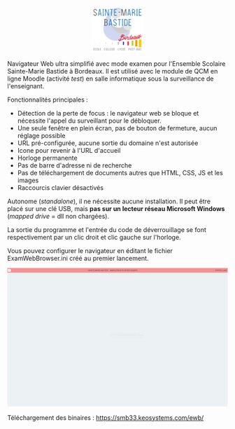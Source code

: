 <p align="center">
    <a href='https://www.smb33.fr/' target='_blank'><img src="./images/logo.svg"  width="120"></a>
</p>

Navigateur Web ultra simplifié avec mode examen pour l'Ensemble Scolaire Sainte-Marie Bastide à Bordeaux.
Il est utilisé avec le module de QCM en ligne Moodle (activité *test*) en salle informatique sous la surveillance de l'enseignant.

Fonctionnalités principales :

* Détection de la perte de focus : le navigateur web se bloque et nécessite l'appel du surveillant pour le débloquer.
* Une seule fenêtre en plein écran, pas de bouton de fermeture, aucun réglage possible
* URL pré-configurée, aucune sortie du domaine n'est autorisée
* Icone pour revenir à l'URL d'accueil
* Horloge permanente
* Pas de barre d'adresse ni de recherche
* Pas de téléchargement de documents autres que HTML, CSS, JS et les images
* Raccourcis clavier désactivés

Autonome (*standalone*), il ne nécessite aucune installation. Il peut être placé sur une clé USB, mais **pas sur un lecteur réseau Microsoft Windows** (*mapped drive* = dll non chargées).

La sortie du programme et l'entrée du code de déverrouillage se font respectivement par un clic droit et clic gauche sur l'horloge.

Vous pouvez configurer le navigateur en éditant le fichier ExamWebBrowser.ini créé au premier lancement.

<p align="center">
    <a href='https://www.smb33.fr/' target='_blank'><img src="./images/ScreenShot.gif"  width="700"></a>
</p>

Téléchargement des binaires : <a href='https://smb33.keosystems.com/ewb/' target='_blank'>https://smb33.keosystems.com/ewb/</a>
